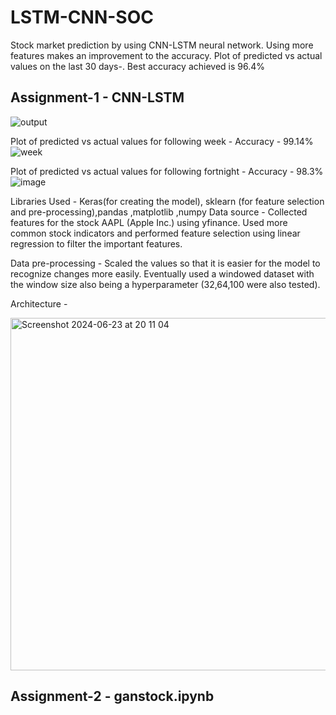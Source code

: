 # LSTM-CNN-SOC


Stock market prediction by using CNN-LSTM neural network. Using more features makes an improvement to the accuracy. Plot of predicted vs actual values on the last 30 days-.
Best accuracy achieved is 96.4%

## Assignment-1 - CNN-LSTM

![output](https://github.com/parthgoel17/LSTM-CNN-SOC/assets/119148715/f12bc7d5-4495-4b99-bda8-c8b7c25edfd3)

Plot of predicted vs actual values for following week - 
Accuracy - 99.14%
![week](https://github.com/parthgoel17/LSTM-CNN-SOC/assets/119148715/ed94a1cf-18ae-4c73-9054-d0d849c20dd6)

Plot of predicted vs actual values for following fortnight - 
Accuracy - 98.3%
![image](https://github.com/parthgoel17/LSTM-CNN-SOC/assets/119148715/4270d099-3785-4779-a78d-18205ca3f303)

Libraries Used - Keras(for creating the model), sklearn (for feature selection and pre-processing),pandas ,matplotlib ,numpy
Data source - Collected features for the stock AAPL (Apple Inc.) using yfinance. Used more common stock indicators and performed feature selection using linear regression to filter the important features. 

Data pre-processing - Scaled the values so that it is easier for the model to recognize changes more easily. Eventually used a windowed dataset with the window size also being a hyperparameter (32,64,100 were also tested).

Architecture - 

<img width="564" alt="Screenshot 2024-06-23 at 20 11 04" src="https://github.com/parthgoel17/LSTM-CNN-SOC/assets/119148715/58e7cd0b-b1df-4af9-abef-f76ac3705391">

## Assignment-2 - ganstock.ipynb


